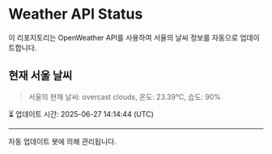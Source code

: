 
# Weather API Status

이 리포지토리는 OpenWeather API를 사용하여 서울의 날씨 정보를 자동으로 업데이트합니다.

## 현재 서울 날씨
> 서울의 현재 날씨: overcast clouds, 온도: 23.39°C, 습도: 90%

⏳ 업데이트 시간: 2025-06-27 14:14:44 (UTC)

---
자동 업데이트 봇에 의해 관리됩니다.
